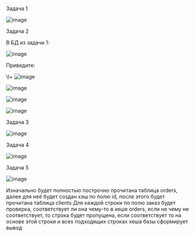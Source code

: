 Задача 1

![image](https://github.com/inyushov/devops-netology/assets/127683348/7d39b1e7-256b-4b7f-b8c4-c336f1ed1405)
  
Задача 2

В БД из задачи 1:

![image](https://github.com/inyushov/devops-netology/assets/127683348/cba18862-ee6c-48ee-849d-cf1857a34353)

Приведите:

\l+
![image](https://github.com/inyushov/devops-netology/assets/127683348/6b86fad8-b5f0-451a-a87f-62460691126b)


![image](https://github.com/inyushov/devops-netology/assets/127683348/d9b655a3-711d-468d-a5c5-4866fda6546f)


![image](https://github.com/inyushov/devops-netology/assets/127683348/d0395851-6956-4827-9df1-fecaf1115e67)


![image](https://github.com/inyushov/devops-netology/assets/127683348/17bd8606-089e-402d-8f0b-40fd105c1b32)

Задача 3 

![image](https://github.com/inyushov/devops-netology/assets/127683348/0843af45-d569-4e7e-99bf-ea312d3ebae3)

Задача 4

![image](https://github.com/inyushov/devops-netology/assets/127683348/4799534f-5b09-4046-bbf3-3dd8652a6985)

Задача 5

![image](https://github.com/inyushov/devops-netology/assets/127683348/9853af72-d273-4970-9c1b-8a9948ba1f1d)

Изначально будет полностью построчно прочитана таблица orders, далее для неё будет создан хэш по полю id, после этого будет прочитана таблица clients
Для каждой строки по полю заказ будет проверка, соответствует ли она чему-то в кеше orders, если не чему не соответствует, то строка будет пропущена, если соответствует то на основе этой строки и всех подходящих строках хеша базы сформирует вывод







